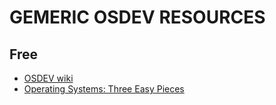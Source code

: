 # GEMERIC OSDEV RESOURCES
## Free
- [OSDEV wiki](https://wiki.osdev.org/Expanded_Main_Page)
- [Operating Systems: Three Easy Pieces](https://pages.cs.wisc.edu/~remzi/OSTEP/)

